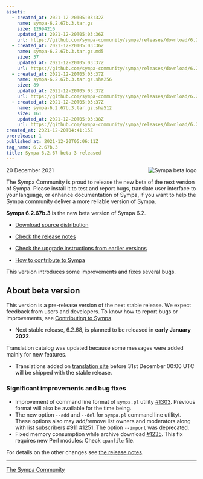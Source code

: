 ```yaml
---
assets:
  - created_at: 2021-12-20T05:03:32Z
    name: sympa-6.2.67b.3.tar.gz
    size: 12994216
    updated_at: 2021-12-20T05:03:36Z
    url: https://github.com/sympa-community/sympa/releases/download/6.2.67b.3/sympa-6.2.67b.3.tar.gz
  - created_at: 2021-12-20T05:03:36Z
    name: sympa-6.2.67b.3.tar.gz.md5
    size: 57
    updated_at: 2021-12-20T05:03:37Z
    url: https://github.com/sympa-community/sympa/releases/download/6.2.67b.3/sympa-6.2.67b.3.tar.gz.md5
  - created_at: 2021-12-20T05:03:37Z
    name: sympa-6.2.67b.3.tar.gz.sha256
    size: 89
    updated_at: 2021-12-20T05:03:37Z
    url: https://github.com/sympa-community/sympa/releases/download/6.2.67b.3/sympa-6.2.67b.3.tar.gz.sha256
  - created_at: 2021-12-20T05:03:37Z
    name: sympa-6.2.67b.3.tar.gz.sha512
    size: 161
    updated_at: 2021-12-20T05:03:38Z
    url: https://github.com/sympa-community/sympa/releases/download/6.2.67b.3/sympa-6.2.67b.3.tar.gz.sha512
created_at: 2021-12-20T04:41:15Z
prerelease: 1
published_at: 2021-12-20T05:06:11Z
tag_name: 6.2.67b.3
title: Sympa 6.2.67 beta 3 released
---
```


<img align="right" src="https://www.sympa.org/_media/logos/old/sympa_beta.png" title="Sympa beta logo"/> 20 December 2021

The Sympa Community is proud to release the new beta of the next version of Sympa. Please install it to test and report bugs, translate user interface to your language, or enhance documentation of Sympa, if you want to help the Sympa community deliver a more reliable version of Sympa.

**Sympa 6.2.67b.3** is the new beta version of Sympa 6.2.

  - [Download source distribution](https://github.com/sympa-community/sympa/releases/download/6.2.67b.3/sympa-6.2.67b.3.tar.gz)

  - [Check the release notes](https://github.com/sympa-community/sympa/blob/6.2.67b.3/NEWS.md)

  - [Check the upgrade instructions from earlier versions](https://sympa-community.github.io/manual/upgrade/notes.html)

  - [How to contribute to Sympa](https://github.com/sympa-community/sympa/blob/6.2.67b.3/CONTRIBUTING.md)

This version introduces some improvements and fixes several bugs.

About beta version
---------------------  

This version is a pre-release version of the next stable release.  We expect feedback from users and developers.  To know how to report bugs or improvements, see [Contributing to Sympa](https://github.com/sympa-community/sympa/blob/6.2.67b.3/CONTRIBUTING.md).

  - Next stable release, 6.2.68, is planned to be released in **early January 2022**.

Translation catalog was updated because some messages were added mainly for new features.

  - Translations added on [translation site](https://translate.sympa.org/) before 31st December 00:00 UTC will be shipped with the stable release.

### Significant improvements and bug fixes

  - Improvement of command line format of `sympa.pl` utility [\#1303](https://github.com/sympa-community/sympa/issues/1303).  Previous format will also be available for the time being.
  - The new option `--add` and `--del` for `sympa.pl` command line utilityt. These options also may add/remove list owners and moderators along with list subscribers [\#911](https://github.com/sympa-community/sympa/pull/911) [\#1251](https://github.com/sympa-community/sympa/pull/1251). The option `--import` was deprecated.
  - Fixed memory consumption while archive download [\#1235](https://github.com/sympa-community/sympa/issues/1235).  This fix requires new Perl modules: Check `cpanfile` file.

For details on the other changes see [the release notes](https://github.com/sympa-community/sympa/blob/6.2.67b.3/NEWS.md).

----
[The Sympa Community](https://github.com/sympa-community)
